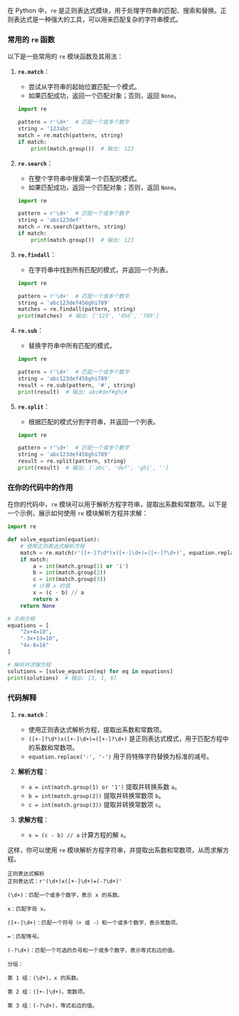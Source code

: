在 Python 中，`re` 是正则表达式模块，用于处理字符串的匹配、搜索和替换。正则表达式是一种强大的工具，可以用来匹配复杂的字符串模式。

### 常用的 `re` 函数
以下是一些常用的 `re` 模块函数及其用法：

1. **`re.match`**：
   - 尝试从字符串的起始位置匹配一个模式。
   - 如果匹配成功，返回一个匹配对象；否则，返回 `None`。

   ```python
   import re

   pattern = r'\d+'  # 匹配一个或多个数字
   string = '123abc'
   match = re.match(pattern, string)
   if match:
       print(match.group())  # 输出: 123
   ```

2. **`re.search`**：
   - 在整个字符串中搜索第一个匹配的模式。
   - 如果匹配成功，返回一个匹配对象；否则，返回 `None`。

   ```python
   import re

   pattern = r'\d+'  # 匹配一个或多个数字
   string = 'abc123def'
   match = re.search(pattern, string)
   if match:
       print(match.group())  # 输出: 123
   ```

3. **`re.findall`**：
   - 在字符串中找到所有匹配的模式，并返回一个列表。

   ```python
   import re

   pattern = r'\d+'  # 匹配一个或多个数字
   string = 'abc123def456ghi789'
   matches = re.findall(pattern, string)
   print(matches)  # 输出: ['123', '456', '789']
   ```

4. **`re.sub`**：
   - 替换字符串中所有匹配的模式。

   ```python
   import re

   pattern = r'\d+'  # 匹配一个或多个数字
   string = 'abc123def456ghi789'
   result = re.sub(pattern, '#', string)
   print(result)  # 输出: abc#def#ghi#
   ```

5. **`re.split`**：
   - 根据匹配的模式分割字符串，并返回一个列表。

   ```python
   import re

   pattern = r'\d+'  # 匹配一个或多个数字
   string = 'abc123def456ghi789'
   result = re.split(pattern, string)
   print(result)  # 输出: ['abc', 'def', 'ghi', '']
   ```

### 在你的代码中的作用
在你的代码中，`re` 模块可以用于解析方程字符串，提取出系数和常数项。以下是一个示例，展示如何使用 `re` 模块解析方程并求解：

```python
import re

def solve_equation(equation):
    # 使用正则表达式解析方程
    match = re.match(r'([+-]?\d*)x([+-]\d+)=([+-]?\d+)', equation.replace('‐', '-'))
    if match:
        a = int(match.group(1) or '1')
        b = int(match.group(2))
        c = int(match.group(3))
        # 计算 x 的值
        x = (c - b) // a
        return x
    return None

# 示例方程
equations = [
    "2x+4=10",
    "-3x+13=10",
    "4x-8=16"
]

# 解析并求解方程
solutions = [solve_equation(eq) for eq in equations]
print(solutions)  # 输出: [3, 1, 6]
```

### 代码解释
1. **`re.match`**：
   - 使用正则表达式解析方程，提取出系数和常数项。
   - `([+-]?\d*)x([+-]\d+)=([+-]?\d+)` 是正则表达式模式，用于匹配方程中的系数和常数项。
   - `equation.replace('‐', '-')` 用于将特殊字符替换为标准的减号。

2. **解析方程**：
   - `a = int(match.group(1) or '1')` 提取并转换系数 `a`。
   - `b = int(match.group(2))` 提取并转换常数项 `b`。
   - `c = int(match.group(3))` 提取并转换常数项 `c`。

3. **求解方程**：
   - `x = (c - b) // a` 计算方程的解 `x`。

这样，你可以使用 `re` 模块解析方程字符串，并提取出系数和常数项，从而求解方程。

```
正则表达式解析
正则表达式：r'(\d+)x([+-]\d+)=(-?\d+)'

(\d+)：匹配一个或多个数字，表示 x 的系数。

x：匹配字母 x。

([+-]\d+)：匹配一个符号（+ 或 -）和一个或多个数字，表示常数项。

=：匹配等号。

(-?\d+)：匹配一个可选的负号和一个或多个数字，表示等式右边的值。

分组：

第 1 组：(\d+)，x 的系数。

第 2 组：([+-]\d+)，常数项。

第 3 组：(-?\d+)，等式右边的值。
```
